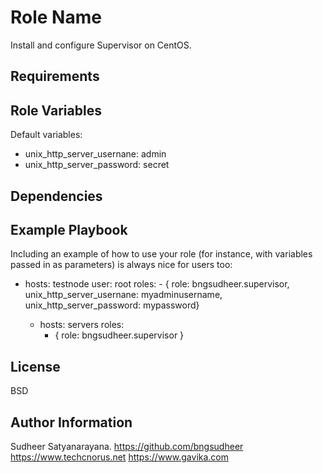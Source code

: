 Role Name
=========

Install and configure Supervisor on CentOS.

Requirements
------------


Role Variables
--------------
Default variables:
  - unix_http_server_usernane: admin
  - unix_http_server_password: secret


Dependencies
------------


Example Playbook
----------------

Including an example of how to use your role (for instance, with variables passed in as parameters) is always nice for users too:

  - hosts: testnode
    user: root
    roles:
        - { role: bngsudheer.supervisor, unix_http_server_usernane: myadminusername, unix_http_server_password: mypassword}
   
    - hosts: servers
      roles:
         - { role: bngsudheer.supervisor }

License
-------

BSD

Author Information
------------------

Sudheer Satyanarayana.
https://github.com/bngsudheer
https://www.techcnorus.net
https://www.gavika.com
